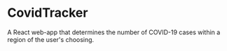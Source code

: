 # CovidTracker
A React web-app that determines the number of COVID-19 cases within a region of the user's choosing.

